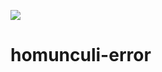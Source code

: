 [![](https://www.jitpack.io/v/atthapon-k/Android-ErrorMapper.svg)](https://www.jitpack.io/#atthapon-k/Android-ErrorMapper)
# homunculi-error
